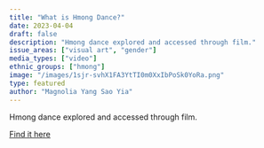```yaml
---
title: "What is Hmong Dance?"
date: 2023-04-04
draft: false
description: "Hmong dance explored and accessed through film."
issue_areas: ["visual art", "gender"]
media_types: ["video"]
ethnic_groups: ["hmong"]
image: "/images/1sjr-svhX1FA3YtTI0m0XxIbPoSk0YoRa.png"
type: featured
author: "Magnolia Yang Sao Yia"
---
```


Hmong dance explored and accessed through film.

[Find it here](https://www.youtube.com/watch?v=94AbdJQJgLY&embeds_euri=https%3A%2F%2Fwww.magnoliayangsaoyia.com%2F&source_ve_path=Mjg2NjY&feature=emb_logo)
